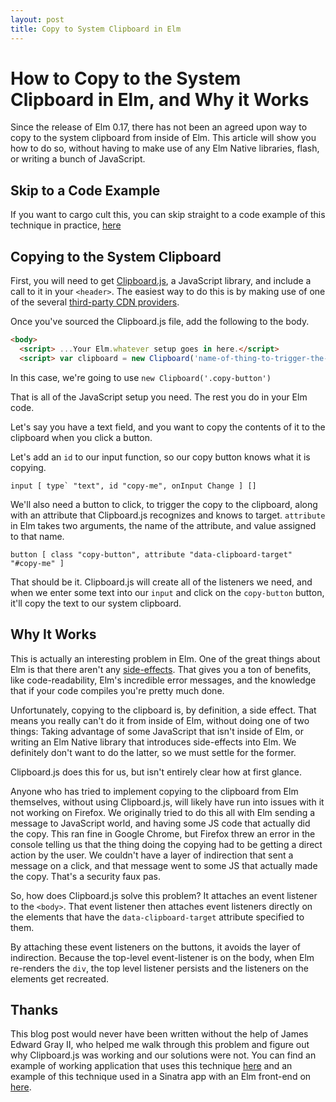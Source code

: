 ```yaml
---
layout: post
title: Copy to System Clipboard in Elm
---
```


# How to Copy to the System Clipboard in Elm, and Why it Works

Since the release of Elm 0.17, there has not been an agreed upon way to copy to the system clipboard from inside of Elm. This article will show you how to do so, without having to make use of any Elm Native libraries, flash, or writing a bunch of JavaScript.

## Skip to a Code Example

If you want to cargo cult this, you can skip straight to a code example of this technique in practice, [here](https://github.com/JEG2/elm_clipboard_test)

## Copying to the System Clipboard

First, you will need to get [Clipboard.js](https://clipboardjs.com/), a JavaScript library, and include a call to it in your `<header>`. The easiest way to do this is by making use of one of the several [third-party CDN providers](https://github.com/zenorocha/clipboard.js/wiki/CDN-Providers).

Once you've sourced the Clipboard.js file, add the following to the body.

```html
<body>
  <script> ...Your Elm.whatever setup goes in here.</script>
  <script> var clipboard = new Clipboard('name-of-thing-to-trigger-the-copy')</script>
```
In this case, we're going to use `new Clipboard('.copy-button')`

That is all of the JavaScript setup you need. The rest you do in your Elm code.

Let's say you have a text field, and you want to copy the contents of it to the clipboard when you click a button.

Let's add an `id` to our input function, so our copy button knows what it is copying.

```
input [ type` "text", id "copy-me", onInput Change ] []
```

We'll also need a button to click, to trigger the copy to the clipboard, along with an attribute that Clipboard.js recognizes and knows to target. `attribute` in Elm takes two arguments, the name of the attribute, and value assigned to that name.

```
button [ class "copy-button", attribute "data-clipboard-target" "#copy-me" ]
```

That should be it. Clipboard.js will create all of the listeners we need, and when we enter some text into our `input` and click on the `copy-button` button, it'll copy the text to our system clipboard.

## Why It Works

This is actually an interesting problem in Elm. One of the great things about Elm is that there aren't any [side-effects](https://en.wikipedia.org/wiki/Side_effect_%28computer_science%29). That gives you a ton of benefits, like code-readability, Elm's incredible error messages, and the knowledge that if your code compiles you're pretty much done.

Unfortunately, copying to the clipboard is, by definition, a side effect. That means you really can't do it from inside of Elm, without doing one of two things: Taking advantage of some JavaScript that isn't inside of Elm, or writing an Elm Native library that introduces side-effects into Elm. We definitely don't want to do the latter, so we must settle for the former.

Clipboard.js does this for us, but isn't entirely clear how at first glance.

Anyone who has tried to implement copying to the clipboard from Elm themselves, without using Clipboard.js, will likely have run into issues with it not working on Firefox. We originally tried to do this all with Elm sending a message to JavaScript world, and having some JS code that actually did the copy. This ran fine in Google Chrome, but Firefox threw an error in the console telling us that the thing doing the copying had to be getting a direct action by the user. We couldn't have a layer of indirection that sent a message on a click, and that message went to some JS that actually made the copy. That's a security faux pas.

So, how does Clipboard.js solve this problem? It attaches an event listener to the `<body>`. That event listener then attaches event listeners directly on the elements that have the `data-clipboard-target` attribute specified to them.

By attaching these event listeners on the buttons, it avoids the layer of indirection. Because the top-level event-listener is on the body, when Elm re-renders the `div`, the top level listener persists and the listeners on the elements get recreated.

## Thanks

This blog post would never have been written without the help of James Edward Gray II, who helped me walk through this problem and figure out why Clipboard.js was working and our solutions were not. You can find an example of working application that uses this technique [here](https://github.com/JEG2/elm_clipboard_test) and an example of this technique used in a Sinatra app with an Elm front-end on [here](https://github.com/claytonflesher/oorb_sinatra_app).
